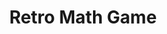 ---
title: Retro Math Game
description: Adalah game matematika dasar dengan bertemakan retro.
thumb: retromathgame.png
tag: ["Open Source", "Game", "PWA"]
github: https://github.com/ricko-v/retromathgame
demo: https://retromathgame.web.app
---